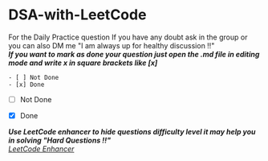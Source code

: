 # DSA-with-LeetCode
For the Daily Practice question 
If you have any doubt ask in the group or you can also DM me "I am always up for healthy discussion !!"                                                                                                                                                                                                                                                                  
***If you want to mark as done your question just open the .md file in editing mode and write x in square brackets like [x]***

```
- [ ] Not Done
- [x] Done
```

- [ ] Not Done 
- [x] Done


***Use LeetCode enhancer to hide questions difficulty level it may help you in solving "Hard Questions !!"<br/>***
*[LeetCode Enhancer](https://chrome.google.com/webstore/detail/leetcode-enhancer/gcmncppaaebldbkgkcbojghpmpjkdlmp?hl=en)*

